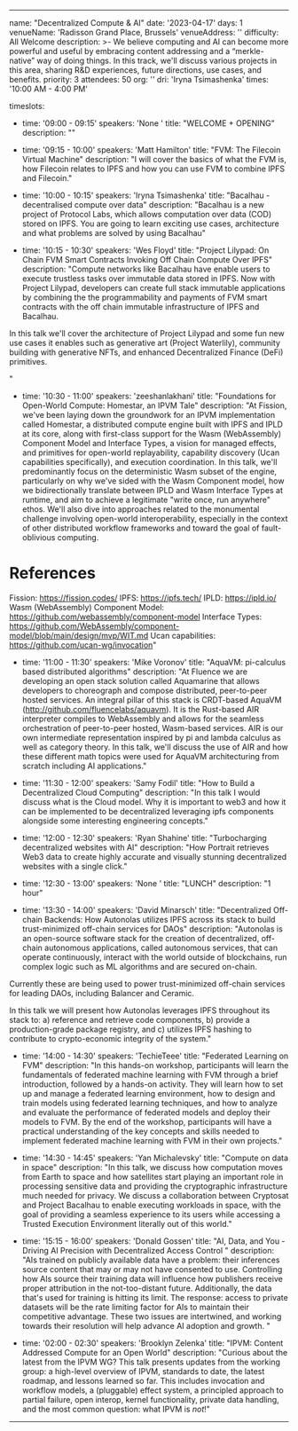 ---

name: "Decentralized Compute & AI"
date: '2023-04-17'
days: 1
venueName: 'Radisson Grand Place, Brussels'
venueAddress: ''
difficulty: All Welcome
description: >-
  We believe computing and AI can become more powerful and useful by embracing content addressing and a “merkle-native” way of doing things. In this track, we'll discuss various projects in this area, sharing R&D experiences, future directions, use cases, and benefits.
priority: 3
attendees: 50
org: ''
dri: 'Iryna Tsimashenka'
times: '10:00 AM - 4:00 PM'

timeslots:
  - time: '09:00 - 09:15'
    speakers: 'None '
    title: "WELCOME + OPENING"
    description: ""

  - time: '09:15 - 10:00'
    speakers: 'Matt Hamilton'
    title: "FVM: The Filecoin Virtual Machine"
    description: "I will cover the basics of what the FVM is, how Filecoin relates to IPFS and how you can use FVM to combine IPFS and Filecoin."

  - time: '10:00 - 10:15'
    speakers: 'Iryna Tsimashenka'
    title: "Bacalhau - decentralised compute over data"
    description: "Bacalhau is a new project of Protocol Labs, which allows computation over data (COD) stored on IPFS. You are going to learn exciting use cases, architecture and what problems are solved by using Bacalhau"

  - time: '10:15 - 10:30'
    speakers: 'Wes Floyd'
    title: "Project Lilypad: On Chain FVM Smart Contracts Invoking Off Chain Compute Over IPFS"
    description: "Compute networks like Bacalhau have enable users to execute trustless tasks over immutable data stored in IPFS. Now with Project Lilypad, developers can create full stack immutable applications by combining the the programmability and payments of FVM smart contracts with the off chain immutable infrastructure of IPFS and Bacalhau.

In this talk we'll cover the architecture of Project Lilypad and some fun new use cases it enables such as generative art (Project Waterlily), community building with generative NFTs, and enhanced Decentralized Finance (DeFi) primitives.


"

  - time: '10:30 - 11:00'
    speakers: 'zeeshanlakhani'
    title: "Foundations for Open-World Compute: Homestar, an IPVM Tale"
    description: "At Fission, we've been laying down the groundwork for an IPVM implementation called Homestar, a distributed compute engine built with IPFS and IPLD at its core, along with first-class support for the Wasm (WebAssembly) Component Model and Interface Types, a vision for managed effects, and primitives for open-world replayability, capability discovery (Ucan capabilities specifically), and execution coordination. In this talk, we'll predominantly focus on the deterministic Wasm subset of the engine, particularly on why we've sided with the Wasm Component model, how we bidirectionally translate between IPLD and Wasm Interface Types at runtime, and aim to achieve a legitimate &#34;write once, run anywhere&#34; ethos. We'll also dive into approaches related to the monumental challenge involving open-world interoperability, especially in the context of other distributed workflow frameworks and toward the goal of fault-oblivious computing.


References
========
Fission: https://fission.codes/
IPFS: https://ipfs.tech/
IPLD: https://ipld.io/
Wasm (WebAssembly) Component Model: https://github.com/webassembly/component-model
Interface Types: https://github.com/WebAssembly/component-model/blob/main/design/mvp/WIT.md
Ucan capabilities: https://github.com/ucan-wg/invocation"

  - time: '11:00 - 11:30'
    speakers: 'Mike Voronov'
    title: "AquaVM: pi-calculus based distributed algorithms"
    description: "At Fluence we are developing an open stack solution called Aquamarine that allows developers to choreograph and compose distributed, peer-to-peer hosted services. An integral pillar of this stack is CRDT-based AquaVM (http://github.com/fluencelabs/aquavm). It is the Rust-based AIR interpreter compiles to WebAssembly and allows for the seamless orchestration of peer-to-peer hosted, Wasm-based services. AIR is our own intermediate representation inspired by pi and lambda calculus as well as category theory.
In this talk, we'll discuss the use of AIR and how these different math topics were used for AquaVM architecturing from scratch including AI applications."

  - time: '11:30 - 12:00'
    speakers: 'Samy Fodil'
    title: "How to Build a Decentralized Cloud Computing"
    description: "In this talk I would discuss what is the Cloud model. Why it is important to web3 and how it can be implemented to be decentralized leveraging ipfs components alongside some interesting engineering concepts."

  - time: '12:00 - 12:30'
    speakers: 'Ryan Shahine'
    title: "Turbocharging decentralized websites with AI"
    description: "How Portrait retrieves Web3 data to create highly accurate and visually stunning decentralized websites with a single click."

  - time: '12:30 - 13:00'
    speakers: 'None '
    title: "LUNCH"
    description: "1 hour"

  - time: '13:30 - 14:00'
    speakers: 'David Minarsch'
    title: "Decentralized Off-chain Backends: How Autonolas utilizes IPFS across its stack to build trust-minimized off-chain services for DAOs"
    description: "Autonolas is an open-source software stack for the creation of decentralized, off-chain autonomous applications, called autonomous services, that can operate continuously, interact with the world outside of blockchains, run complex logic such as ML algorithms and are secured on-chain.

Currently these are being used to power trust-minimized off-chain services for leading DAOs, including Balancer and Ceramic. 

In this talk we will present how Autonolas leverages IPFS throughout its stack to: a) reference and retrieve code components, b) provide a production-grade package registry, and c) utilizes IPFS hashing to contribute to crypto-economic integrity of the system."

  - time: '14:00 - 14:30'
    speakers: 'TechieTeee'
    title: "Federated Learning on FVM"
    description: "In this hands-on workshop, participants will learn the fundamentals of federated machine learning with FVM through a brief introduction, followed by a hands-on activity. They will learn how to set up and manage a federated learning environment, how to design and train models using federated learning techniques, and how to analyze and evaluate the performance of federated models and deploy their models to FVM. By the end of the workshop, participants will have a practical understanding of the key concepts and skills needed to implement federated machine learning with FVM in their own projects."

  - time: '14:30 - 14:45'
    speakers: 'Yan Michalevsky'
    title: "Compute on data in space"
    description: "In this talk, we discuss how computation moves from Earth to space and how satellites start playing an important role in processing sensitive data and providing the cryptographic infrastructure much needed for privacy. We discuss a collaboration between Cryptosat and Project Bacalhau to enable executing workloads in space, with the goal of providing a seamless experience to its users while accessing a Trusted Execution Environment literally out of this world."

  - time: '15:15 - 16:00'
    speakers: 'Donald Gossen'
    title: "AI, Data, and You - Driving AI Precision with Decentralized Access Control "
    description: "AIs trained on publicly available data have a problem: their inferences source content that may or may not have consented to use. Controlling how AIs source their training data will influence how publishers receive proper attribution in the not-too-distant future. Additionally, the data that's used for training is hitting its limit. The response: access to private datasets will be the rate limiting factor for AIs to maintain their competitive advantage. These two issues are intertwined, and working towards their resolution will help advance AI adoption and growth.
"

  - time: '02:00 - 02:30'
    speakers: 'Brooklyn Zelenka'
    title: "IPVM: Content Addressed Compute for an Open World"
    description: "Curious about the latest from the IPVM WG? This talk presents updates from the working group: a high-level overview of IPVM, standards to date, the latest roadmap, and lessons learned so far. This includes invocation and workflow models, a (pluggable) effect system, a principled approach to partial failure, open interop, kernel functionality, private data handling, and the most common question: what IPVM is *not*!"

---